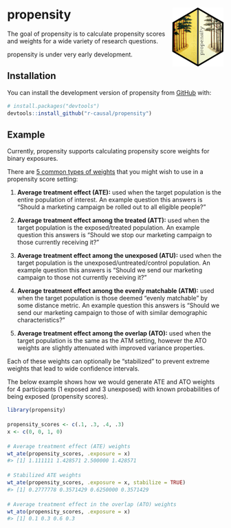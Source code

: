 
<!-- README.md is generated from README.Rmd. Please edit that file -->

# propensity <img src="man/figures/logo.png" align="right" height="138" />

<!-- badges: start -->
<!-- badges: end -->

The goal of propensity is to calculate propensity scores and weights for
a wide variety of research questions.

propensity is under very early development.

## Installation

You can install the development version of propensity from
[GitHub](https://github.com/) with:

``` r
# install.packages("devtools")
devtools::install_github("r-causal/propensity")
```

## Example

Currently, propensity supports calculating propensity score weights for
binary exposures.

There are [5 common types of
weights](https://www.r-causal.org/chapters/chapter-10.html) that you
might wish to use in a propensity score setting:

1.  **Average treatment effect (ATE):** used when the target population
    is the entire population of interest. An example question this
    answers is “Should a marketing campaign be rolled out to all
    eligible people?”

2.  **Average treatment effect among the treated (ATT):** used when the
    target population is the exposed/treated population. An example
    question this answers is “Should we stop our marketing campaign to
    those currently receiving it?”

3.  **Average treatment effect among the unexposed (ATU):** used when
    the target population is the unexposed/untreated/control population.
    An example question this answers is “Should we send our marketing
    campaign to those not currently receiving it?”

4.  **Average treatment effect among the evenly matchable (ATM):** used
    when the target population is those deemed “evenly matchable” by
    some distance metric. An example question this answers is “Should we
    send our marketing campaign to those of with similar demographic
    characteristics?”

5.  **Average treatment effect among the overlap (ATO):** used when the
    target population is the same as the ATM setting, however the ATO
    weights are slightly attenuated with improved variance properties.

Each of these weights can optionally be “stabilized” to prevent extreme
weights that lead to wide confidence intervals.

The below example shows how we would generate ATE and ATO weights for 4
participants (1 exposed and 3 unexposed) with known probabilities of
being exposed (propensity scores).

``` r
library(propensity)

propensity_scores <- c(.1, .3, .4, .3)
x <- c(0, 0, 1, 0)

# Average treatment effect (ATE) weights
wt_ate(propensity_scores, .exposure = x)
#> [1] 1.111111 1.428571 2.500000 1.428571

# Stabilized ATE weights
wt_ate(propensity_scores, .exposure = x, stabilize = TRUE)
#> [1] 0.2777778 0.3571429 0.6250000 0.3571429

# Average treatment effect in the overlap (ATO) weights
wt_ato(propensity_scores, .exposure = x)
#> [1] 0.1 0.3 0.6 0.3
```

